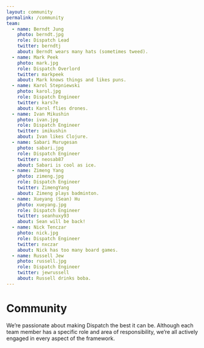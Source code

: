 ```yaml
---
layout: community
permalink: /community
team:
  - name: Berndt Jung
    photo: berndt.jpg
    role: Dispatch Lead
    twitter: berndtj
    about: Berndt wears many hats (sometimes tweed).
  - name: Mark Peek
    photo: mark.jpg
    role: Dispatch Overlord
    twitter: markpeek
    about: Mark knows things and likes puns.
  - name: Karol Stepniewski
    photo: karol.jpg
    role: Dispatch Engineer
    twitter: kars7e
    about: Karol flies drones.
  - name: Ivan Mikushin
    photo: ivan.jpg
    role: Dispatch Engineer
    twitter: imikushin
    about: Ivan likes Clojure.
  - name: Sabari Murugesan
    photo: sabari.jpg
    role: Dispatch Engineer
    twitter: neosab87
    about: Sabari is cool as ice.
  - name: Zimeng Yang
    photo: zimeng.jpg
    role: Dispatch Engineer
    twitter: ZimengYang
    about: Zimeng plays badminton.
  - name: Xueyang (Sean) Hu
    photo: xueyang.jpg
    role: Dispatch Engineer
    twitter: seanhuxy93
    about: Sean will be back!
  - name: Nick Tenczar
    photo: nick.jpg
    role: Dispatch Engineer
    twitter: nxczar
    about: Nick has too many board games.
  - name: Russell Jew
    photo: russell.jpg
    role: Dispatch Engineer
    twitter: jewrussell
    about: Russell drinks boba.
---
```


# Community
We’re passionate about making Dispatch the best it can be. Although each team member has a specific role and area of responsibility, we’re all actively engaged in every aspect of the framework.